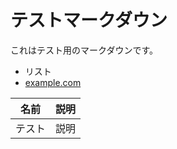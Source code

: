 # テストマークダウン

これはテスト用のマークダウンです。

- リスト
- [example.com](https://example.com)

| 名前   | 説明 |
| ------ | ---- |
| テスト | 説明 |

